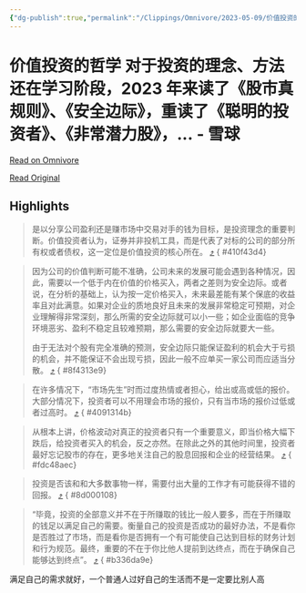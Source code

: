 ```yaml
---
{"dg-publish":true,"permalink":"/Clippings/Omnivore/2023-05-09/价值投资的哲学 对于投资的理念、方法还在学习阶段，2023年来读了《股市真规则》、《安全边际》，重读了《聪明的投资者》、《非常潜力股》，... - 雪球/"}
---
```



# 价值投资的哲学 对于投资的理念、方法还在学习阶段，2023 年来读了《股市真规则》、《安全边际》，重读了《聪明的投资者》、《非常潜力股》，... - 雪球

[Read on Omnivore](https://omnivore.app/me/2023-187ffeccc41)

[Read Original](https://xueqiu.com/6466001618/249624087)

## Highlights

> 是以分享公司盈利还是赚市场中交易对手的钱为目标，是投资理念的重要判断。价值投资者认为，证券并非投机工具，而是代表了对标的公司的部分所有权或者债权，这一定位是价值投资的核心所在。 [⤴️](https://omnivore.app/me/2023-187ffeccc41#410f43d4-a949-432b-8752-3e1fbf2de29f) 
{ #410f43d4}


> 因为公司的价值判断可能不准确，公司未来的发展可能会遇到各种情况，因此，需要以一个低于内在价值的价格买入，两者之差则为安全边际。或者说，在分析的基础上，认为按一定价格买入，未来最差能有某个保底的收益率且对此满意。如果对企业的质地良好且未来的发展非常稳定可预期，对企业理解得非常深刻，那么所需的安全边际就可以小一些；如企业面临的竞争环境恶劣、盈利不稳定且较难预期，那么需要的安全边际就要大一些。
>
> 由于无法对个股有完全准确的预测，安全边际只能保证盈利的机会大于亏损的机会，并不能保证不会出现亏损，因此一般不应单买一家公司而应适当分散。 [⤴️](https://omnivore.app/me/2023-187ffeccc41#8f4313e9-868e-402a-af55-d47a4aa9dd2c) 
{ #8f4313e9}


> 在许多情况下，“市场先生”时而过度热情或者担心，给出或高或低的报价。大部分情况下，投资者可以不用理会市场的报价，只有当市场的报价过低或者过高时。 [⤴️](https://omnivore.app/me/2023-187ffeccc41#4091314b-456f-4c47-813f-ea5ca0661881) 
{ #4091314b}


> 从根本上讲，价格波动对真正的投资者只有一个重要意义，即当价格大幅下跌后，给投资者买入的机会，反之亦然。在除此之外的其他时间里，投资者最好忘记股市的存在，更多地关注自己的股息回报和企业的经营结果。 [⤴️](https://omnivore.app/me/2023-187ffeccc41#fdc48aec-5e8e-42c7-8a74-c146101717a7) 
{ #fdc48aec}


> 投资是否该和和大多数事物一样，需要付出大量的工作才有可能获得不错的回报。 [⤴️](https://omnivore.app/me/2023-187ffeccc41#8d000108-89e3-427c-a920-c07d6b26ec08) 
{ #8d000108}


> “毕竟，投资的全部意义并不在于所赚取的钱比一般人要多，而在于所赚取的钱足以满足自己的需要。衡量自己的投资是否成功的最好办法，不是看你是否胜过了市场，而是看你是否拥有一个有可能使自己达到目标的财务计划和行为规范。最终，重要的不在于你比他人提前到达终点，而在于确保自己能够达到终点”。 [⤴️](https://omnivore.app/me/2023-187ffeccc41#b336da9e-c3e8-416c-9122-bd26da82f4ae) 
{ #b336da9e}


满足自己的需求就好，一个普通人过好自己的生活而不是一定要比别人高
